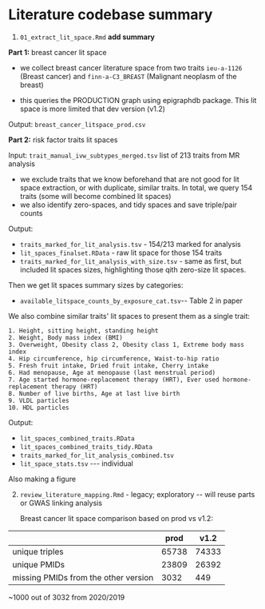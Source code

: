 # Literature codebase summary

1. `01_extract_lit_space.Rmd` **add summary**

**Part 1:** breast cancer lit space

- we collect breast cancer literature space from two traits `ieu-a-1126` (Breast cancer) and `finn-a-C3_BREAST` (Malignant neoplasm of the breast)

- this queries the PRODUCTION graph using epigraphdb package. This lit space is more limited that dev version (v1.2)


Output: `breast_cancer_litspace_prod.csv`


**Part 2:** risk factor traits lit spaces

Input: `trait_manual_ivw_subtypes_merged.tsv` list of 213 traits from MR analysis

- we exclude traits that we know beforehand that are not good for lit space extraction, or with duplicate, similar traits. In total, we query 154 traits (some will become combined lit spaces)
- we also identify zero-spaces, and tidy spaces and save triple/pair counts

Output: 

* `traits_marked_for_lit_analysis.tsv` - 154/213 marked for analysis
* `lit_spaces_finalset.RData` - raw lit space for those 154 traits
* `traits_marked_for_lit_analysis_with_size.tsv` - same as first, but included lit spaces sizes, highlighting those qith zero-size lit spaces. 


Then we get lit spaces summary sizes by categories:

* `available_litspace_counts_by_exposure_cat.tsv`-- Table 2 in paper

	
We also combine similar traits' lit spaces to present them as a single trait:

```
1. Height, sitting height, standing height
2. Weight, Body mass index (BMI)
3. Overweight, Obesity class 2, Obesity class 1, Extreme body mass index
4. Hip circumference, hip circumference, Waist-to-hip ratio
5. Fresh fruit intake, Dried fruit intake, Cherry intake
6. Had menopause, Age at menopause (last menstrual period)
7. Age started hormone-replacement therapy (HRT), Ever used hormone-replacement therapy (HRT)
8. Number of live births, Age at last live birth
9. VLDL particles
10. HDL particles
```

Output:

* `lit_spaces_combined_traits.RData`
* `lit_spaces_combined_traits_tidy.RData`
* `traits_marked_for_lit_analysis_combined.tsv` 
* `lit_space_stats.tsv` --- individual 

	
Also making a figure	
	








	
2. `review_literature_mapping.Rmd` - legacy; exploratory -- will reuse parts or GWAS linking analysis

	Breast cancer lit space comparison based on prod vs v1.2:
	
|                | prod  | v1.2  |   
|----------------|-------|-------|
| unique triples | 65738 | 74333 | 
| unique PMIDs    | 23809 | 26392 |   
| missing PMIDs from the other version | 3032  | 449   |  

 ~1000 out of 3032  from 2020/2019 